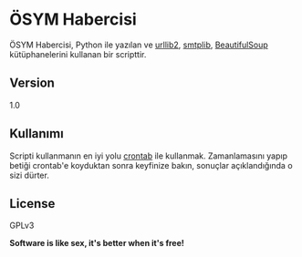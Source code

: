 ÖSYM Habercisi
=========

ÖSYM Habercisi, Python ile yazılan ve [urllib2][1], [smtplib][2], [BeautifulSoup][3] kütüphanelerini kullanan bir scripttir.

Version
----

1.0

Kullanımı
-----------

Scripti kullanmanın en iyi yolu [crontab][4] ile kullanmak. Zamanlamasını yapıp betiği crontab'e koyduktan sonra keyfinize bakın, sonuçlar açıklandığında o sizi dürter.


License
----

GPLv3


**Software is like sex, it's better when it's free!**

[1]:https://docs.python.org/2/library/urllib2.html
[2]:https://docs.python.org/2/library/smtplib.html
[3]:http://www.crummy.com/software/BeautifulSoup/
[4]:http://en.wikipedia.org/wiki/Cron
